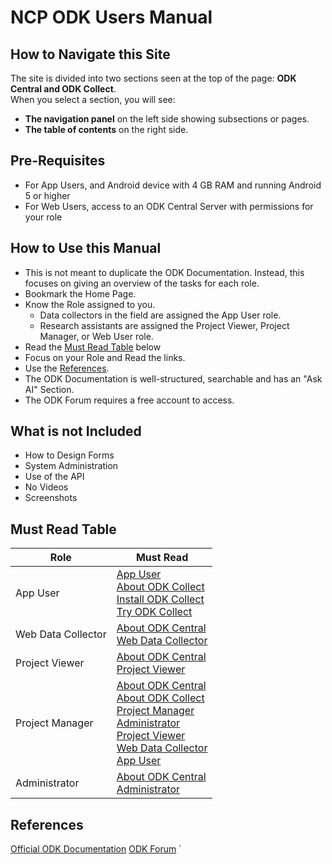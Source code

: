 # NCP ODK Users Manual

## How to Navigate this Site

The site is divided into two sections seen at the top of the page:  **ODK Central and ODK Collect**.  
When you select a section, you will see:  
- **The navigation panel** on the left side showing subsections or pages.  
- **The table of contents** on the right side. 

## Pre-Requisites
* For App Users, and Android device with 4 GB RAM and running Android 5 or higher
* For Web Users, access to an ODK Central Server with permissions for your role

## How to Use this Manual

* This is not meant to duplicate the ODK Documentation. Instead, this focuses on giving an overview of the tasks for each role.  
* Bookmark the Home Page.
* Know the Role assigned to you. 
  * Data collectors in the field are assigned the App User role.
  * Research assistants are assigned the Project Viewer, Project Manager, or Web User role.
* Read the [Must Read Table](#must-read-table) below
* Focus on your Role and Read the links.
* Use the [References](#references).
 * The ODK Documentation is well-structured, searchable and has an "Ask AI" Section.
 * The ODK Forum requires a free account to access. 

## What is not Included

* How to Design Forms
* System Administration
* Use of the API
* No Videos
* Screenshots

## Must Read Table

| Role | Must Read |
|---|---|
| App User | [App User](./app_user.md)<br>[About ODK Collect](./about-odk-central.md)<br>[Install ODK Collect](./install-odk-collect.md)<br>[Try ODK Collect](./try-odk-collect.md) |
| Web Data Collector | [About ODK Central](./about-odk-central.md)<br>[Web Data Collector](./web_data_collector.md) |
| Project Viewer | [About ODK Central](./about-odk-central.md)<br>[Project Viewer](./project_viewer.md) |
| Project Manager | [About ODK Central](./about-odk-central.md)<br>[About ODK Collect](./about-odk-central.md)<br>[Project Manager](./project_manager.md)<br>[Administrator](./administrator.md)<br>[Project Viewer](./project_viewer.md)<br>[Web Data Collector](./web_data_collector.md)<br>[App User](./app_user.md) |
| Administrator | [About ODK Central](./about-odk-central.md)<br>[Administrator](./administrator.md) |

## References 

<a href="https://docs.getodk.org/" target="_blank">Official ODK Documentation</a>
<a href="https://forum.getodk.org/" target="_blank">ODK Forum</a>
`